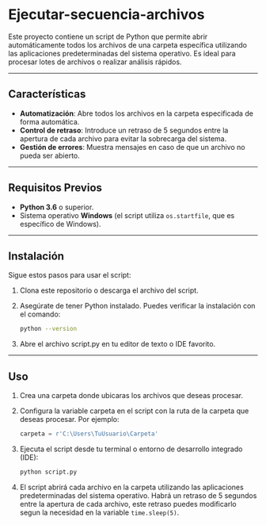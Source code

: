 # Ejecutar-secuencia-archivos

Este proyecto contiene un script de Python que permite abrir automáticamente todos los archivos de una carpeta específica utilizando las aplicaciones predeterminadas del sistema operativo. Es ideal para procesar lotes de archivos o realizar análisis rápidos.

---

## Características

- **Automatización**: Abre todos los archivos en la carpeta especificada de forma automática.
- **Control de retraso**: Introduce un retraso de 5 segundos entre la apertura de cada archivo para evitar la sobrecarga del sistema.
- **Gestión de errores**: Muestra mensajes en caso de que un archivo no pueda ser abierto.

---

## Requisitos Previos

- **Python 3.6** o superior.
- Sistema operativo **Windows** (el script utiliza `os.startfile`, que es específico de Windows).

---

## Instalación

Sigue estos pasos para usar el script:

1. Clona este repositorio o descarga el archivo del script.
2. Asegúrate de tener Python instalado. Puedes verificar la instalación con el comando:

   ```bash
   python --version
3. Abre el archivo script.py en tu editor de texto o IDE favorito.

---

## Uso

1. Crea una carpeta donde ubicaras los archivos que deseas procesar.
2. Configura la variable carpeta en el script con la ruta de la carpeta que deseas procesar. Por ejemplo:

    ```python
    carpeta = r'C:\Users\TuUsuario\Carpeta'
2. Ejecuta el script desde tu terminal o entorno de desarrollo integrado (IDE):

    ```bash
    python script.py
3. El script abrirá cada archivo en la carpeta utilizando las aplicaciones predeterminadas del sistema operativo. Habrá un retraso de 5 segundos entre la apertura de cada archivo, este retraso puedes modificarlo segun la necesidad en la variable `time.sleep(5)`.